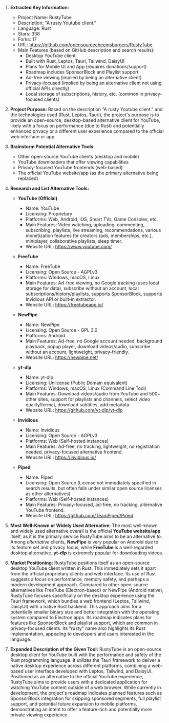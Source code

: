 1.  **Extracted Key Information:**
    *   Project Name: RustyTube
    *   Description: "A rusty Youtube client."
    *   Language: Rust
    *   Stars: 338
    *   Forks: 17
    *   URL: https://github.com/opensourcecheemsburgers/RustyTube
    *   Main Features (based on GitHub description and search results):
        *   Desktop YouTube client
        *   Built with Rust, Leptos, Tauri, Tailwind, DaisyUI
        *   Plans for Mobile UI and App (requires donations/support)
        *   Roadmap includes SponsorBlock and Playlist support
        *   Ad-free viewing (implied by being an alternative client)
        *   Privacy-focused (implied by being an alternative client not using official APIs directly)
        *   Local storage of subscriptions, history, etc. (common in privacy-focused clients)

2.  **Project Purpose:**
    Based on the description "A rusty Youtube client." and the technologies used (Rust, Leptos, Tauri), the project's purpose is to provide an open-source, desktop-based alternative client for YouTube, likely with a focus on performance (due to Rust) and potentially enhanced privacy or a different user experience compared to the official web interface or app.

3.  **Brainstorm Potential Alternative Tools:**
    *   Other open-source YouTube clients (desktop and mobile)
    *   YouTube downloaders that offer viewing capabilities
    *   Privacy-focused YouTube frontends (web-based)
    *   The official YouTube website/app (as the primary alternative being replaced)

4.  **Research and List Alternative Tools:**

    *   **YouTube (Official)**
        *   Name: YouTube
        *   Licensing: Proprietary
        *   Platforms: Web, Android, iOS, Smart TVs, Game Consoles, etc.
        *   Main Features: Video watching, uploading, commenting, subscribing, playlists, live streaming, recommendations, various monetization features for creators (ads, memberships, etc.), miniplayer, collaborative playlists, sleep timer.
        *   Website URL: https://www.youtube.com/

    *   **FreeTube**
        *   Name: FreeTube
        *   Licensing: Open Source - AGPLv3
        *   Platforms: Windows, macOS, Linux
        *   Main Features: Ad-free viewing, no Google tracking (uses local storage for data), subscribe without an account, local subscriptions/history/playlists, supports SponsorBlock, supports Invidious API or built-in extractor.
        *   Website URL: https://freetubeapp.io/

    *   **NewPipe**
        *   Name: NewPipe
        *   Licensing: Open Source - GPL 3.0
        *   Platforms: Android
        *   Main Features: Ad-free, no Google account needed, background playback, popup player, download videos/audio, subscribe without an account, lightweight, privacy-friendly.
        *   Website URL: https://newpipe.net/

    *   **yt-dlp**
        *   Name: yt-dlp
        *   Licensing: Unlicense (Public Domain equivalent)
        *   Platforms: Windows, macOS, Linux (Command Line Tool)
        *   Main Features: Download videos/audio from YouTube and 500+ other sites, support for playlists and channels, select video quality/format, download subtitles, add metadata.
        *   Website URL: https://github.com/yt-dlp/yt-dlp

    *   **Invidious**
        *   Name: Invidious
        *   Licensing: Open Source - AGPLv3
        *   Platforms: Web (Self-hosted instances)
        *   Main Features: Ad-free, no tracking, lightweight, no registration needed, privacy-focused alternative frontend.
        *   Website URL: https://invidious.io/

    *   **Piped**
        *   Name: Piped
        *   Licensing: Open Source (License not immediately specified in search results, but often falls under similar open source licenses as other alternatives)
        *   Platforms: Web (Self-hosted instances)
        *   Main Features: Privacy-focused, ad-free, no tracking, alternative YouTube frontend.
        *   Website URL: https://github.com/TeamPiped/Piped

5.  **Most Well-Known or Widely Used Alternative:**
    The most well-known and widely used alternative overall is the official **YouTube website/app** itself, as it is the primary service RustyTube aims to be an alternative *to*. Among *alternative* clients, **NewPipe** is very popular on Android due to its feature set and privacy focus, while **FreeTube** is a well-regarded desktop alternative. **yt-dlp** is extremely popular for downloading videos.

6.  **Market Positioning:**
    RustyTube positions itself as an open-source desktop YouTube client written in Rust. This immediately sets it apart from the official proprietary clients and web interface. Its use of Rust suggests a focus on performance, memory safety, and perhaps a modern development approach. Compared to other open-source alternatives like FreeTube (Electron-based) or NewPipe (Android native), RustyTube focuses specifically on the desktop experience using the Tauri framework, which bundles a web frontend (Leptos, Tailwind, DaisyUI) with a native Rust backend. This approach aims for a potentially smaller binary size and better integration with the operating system compared to Electron apps. Its roadmap indicates plans for features like SponsorBlock and playlist support, which are common in privacy-focused clients. Its "rusty" name also highlights its Rust implementation, appealing to developers and users interested in the language.

7.  **Expanded Description of the Given Tool:**
    RustyTube is an open-source desktop client for YouTube built with the performance and safety of the Rust programming language. It utilizes the Tauri framework to deliver a native desktop experience across different platforms, combining a web-based user interface developed with Leptos, Tailwind, and DaisyUI. Positioned as an alternative to the official YouTube experience, RustyTube aims to provide users with a dedicated application for watching YouTube content outside of a web browser. While currently in development, the project's roadmap indicates planned features such as SponsorBlock integration for skipping sponsored segments, full playlist support, and potential future expansion to mobile platforms, demonstrating an intent to offer a feature-rich and potentially more private viewing experience.